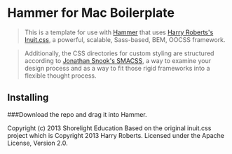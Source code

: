 Hammer for Mac Boilerplate
==========================
> This is a template for use with [Hammer](http://hammerformac.com/) that uses [Harry Roberts's Inuit.css](http://inuitcss.com/), a powerful, scalable, Sass-based, BEM, OOCSS framework.

> Additionally, the CSS directories for custom styling are structured according to [Jonathan Snook's SMACSS](http://smacss.com/), a way to examine your design process and as a way to fit those rigid frameworks into a flexible thought process.

## Installing
###Download the repo and drag it into Hammer.

Copyright (c) 2013 Shorelight Education
Based on the original inuit.css project which is Copyright 2013 Harry Roberts. 
Licensed under the Apache License, Version 2.0.

